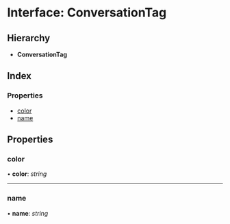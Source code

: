 # Interface: ConversationTag

## Hierarchy

- **ConversationTag**

## Index

### Properties

- [color](conversationtag.md#color)
- [name](conversationtag.md#name)

## Properties

### <a id="color" name="color"></a> color

• **color**: _string_

---

### <a id="name" name="name"></a> name

• **name**: _string_
